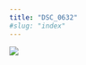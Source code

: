 ```yaml
---
title: "DSC_0632"
#slug: "index"
---
```


[![](/wp-content/2015/05/DSC_0632-300x201.jpg)](/wp-content/2015/05/DSC_0632.jpg)